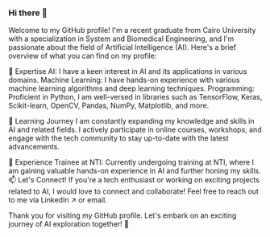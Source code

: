### Hi there 👋

Welcome to my GitHub profile! I'm a recent graduate from Cairo University with a specialization in System and Biomedical Engineering, and I'm passionate about the field of Artificial Intelligence (AI). Here's a brief overview of what you can find on my profile:

🔬 Expertise
AI: I have a keen interest in AI and its applications in various domains.
Machine Learning: I have hands-on experience with various machine learning algorithms and deep learning techniques.
Programming: Proficient in Python, I am well-versed in libraries such as TensorFlow, Keras, Scikit-learn, OpenCV, Pandas, NumPy, Matplotlib, and more.

🌱 Learning Journey
I am constantly expanding my knowledge and skills in AI and related fields. I actively participate in online courses, workshops, and engage with the tech community to stay up-to-date with the latest advancements.

💼 Experience
Trainee at NTI: Currently undergoing training at NTI, where I am gaining valuable hands-on experience in AI and further honing my skills.
📫 Let's Connect!
If you're a tech enthusiast or working on exciting projects related to AI, I would love to connect and collaborate! Feel free to reach out to me via LinkedIn ↗ or email.

Thank you for visiting my GitHub profile. Let's embark on an exciting journey of AI exploration together! 🤖
